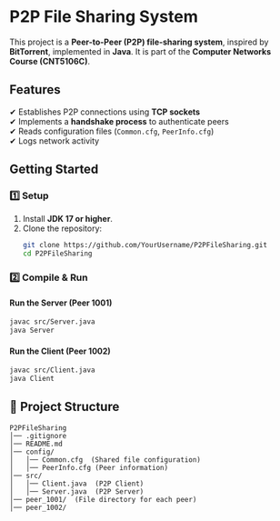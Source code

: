 # P2P File Sharing System

This project is a **Peer-to-Peer (P2P) file-sharing system**, inspired by **BitTorrent**, implemented in **Java**. It is part of the **Computer Networks Course (CNT5106C)**.

## Features
✔ Establishes P2P connections using **TCP sockets**  
✔ Implements a **handshake process** to authenticate peers  
✔ Reads configuration files (`Common.cfg`, `PeerInfo.cfg`)  
✔ Logs network activity  

## Getting Started
### **1️⃣ Setup**
1. Install **JDK 17 or higher**.
2. Clone the repository:
   ```sh
   git clone https://github.com/YourUsername/P2PFileSharing.git
   cd P2PFileSharing
    ```

### **2️⃣ Compile & Run**

#### **Run the Server (Peer 1001)**

```sh
javac src/Server.java
java Server
```

#### **Run the Client (Peer 1002)**

```sh
javac src/Client.java
java Client
```

## 📂 Project Structure

```
P2PFileSharing
│── .gitignore
│── README.md
│── config/
│   │── Common.cfg  (Shared file configuration)
│   │── PeerInfo.cfg (Peer information)
│── src/
│   │── Client.java  (P2P Client)
│   │── Server.java  (P2P Server)
│── peer_1001/  (File directory for each peer)
│── peer_1002/
```
